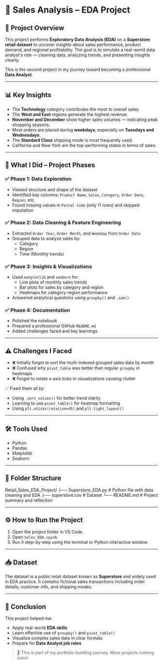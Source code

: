 # 🛒  Sales Analysis – EDA Project

## 📌 Project Overview

This project performs **Exploratory Data Analysis (EDA)** on a **Superstore retail dataset** to uncover insights about sales performance, product demand, and regional profitability. The goal is to simulate a real-world data analyst's role — cleaning data, analyzing trends, and presenting insights clearly.

This is the second project in my journey toward becoming a professional **Data Analyst**.

---

## 📊 Key Insights

- The **Technology** category contributes the most to overall sales.
- The **West and East** regions generate the highest revenue.
- **November and December** show higher sales volumes — indicating peak shopping seasons.
- Most orders are placed during **weekdays**, especially on **Tuesdays and Wednesdays**.
- The **Standard Class** shipping mode is most frequently used.
- California and New York are the top-performing states in terms of sales.

---

## 🧠 What I Did – Project Phases

### ✅ Phase 1: Data Exploration
- Viewed structure and shape of the dataset
- Identified key columns: `Product Name`, `Sales`, `Category`, `Order Date`, `Region`, etc.
- Found missing values in `Postal Code` (only 11 rows) and skipped imputation

### ✅ Phase 2: Data Cleaning & Feature Engineering
- Extracted `Order Year`, `Order Month`, and `Weekday` from `Order Date`
- Grouped data to analyze sales by:
  - Category
  - Region
  - Time (Monthly trends)

### ✅ Phase 3: Insights & Visualizations
- Used `matplotlib` and `seaborn` for:
  - Line plots of monthly sales trends
  - Bar plots for sales by category and region
  - Heatmaps for category-region performance
- Answered analytical questions using `groupby()` and `.sum()`

### ✅ Phase 4: Documentation
- Polished the notebook
- Prepared a professional GitHub `README.md`
- Added challenges faced and key learnings

---

## ⚠️ Challenges I Faced

- ❌ Initially forgot to sort the multi-indexed grouped sales data by month
- ❌ Confused why `pivot_table` was better than regular `groupby` in heatmaps
- ❌ Forgot to rotate x-axis ticks in visualizations causing clutter

✅ Fixed them all by:
- Using `.sort_values()` for better trend clarity
- Learning to use `pivot_table()` for heatmap formatting
- Using `plt.xticks(rotation=45)` and `plt.tight_layout()`

---

## 🛠 Tools Used

- Python
- Pandas
- Matplotlib
- Seaborn

---

## 📂 Folder Structure

Retail_Sales_EDA_Project/
├── Superstore_EDA.py # Python file with data cleaning and EDA
├── superstore.csv # Dataset
└── README.md # Project summary and reflection



---

## ⚙️ How to Run the Project

1. Open the project folder in VS Code.
2. Open `Sales_EDA.ipynb`.
3. Run it step-by-step using the terminal or Python interactive window.

---

## 📥 Dataset

The dataset is a public retail dataset known as **Superstore** and widely used in EDA practice. It contains fictional sales transactions including order details, customer info, and shipping modes.

---

## 📝 Conclusion

This project helped me:
- Apply real-world **EDA skills**
- Learn effective use of `groupby()` and `pivot_table()`
- Visualize complex sales data in clear formats
- Prepare for **Data Analyst job roles**

> 💼 This is part of my portfolio-building journey. More projects coming soon!